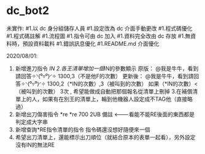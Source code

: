 # dc_bot2

未實作:
#1.以 dc 身分組儲存人員
#1.設定改為 dc 介面手動更改
#1.程式碼優化
#1.程式碼註解
#1.流程圖
#1.指令可由 dc 加入
#1.資料完全改由 dc 存放
#1.無資料時，預設資料載料
#1.錯誤訊息優化
#1.README.md 介面優化

2020/08/01:
1. 新增進刀指令 *IN
2.各王清單增加一個*IN的參數顯示
原版：
@我是牛牛，看到請回答✧◝(⁰▿⁰)◜✧  1300,3（不是他F的次數）
更新後：
@我是牛牛，看到請回答✧◝(⁰▿⁰)◜✧ 1300,2（*IN的次數）,3（被叫到的次數）
如果（*IN的次數）<（被叫到的次數） 3次 , 希望能做成自動把那個報名從清單上刪掉
3.在補償清單上的人，如果有在別王的清單上，輪到他機器人設定成不TAG他（直接略過）
4. 新增出刀傷害指令 *re
*re 700 2UB 備註 <---看能不能RE後面的東西都是判定成大字串
5. 新增查詢*RE指令清單的指令 指令碼還沒想好隨便來一個
6. 希望出刀清單上，還能標示出刀順位（就結合原本的表單一起看），另外設定沒有IN的無法RE